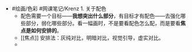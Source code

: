 - #绘画/色彩 #网课笔记/Krenz 1. 关于配色
	- 配色需要一个目标——**我想突出什么部分**，有目标才有配色——去强化哪些部分，弱化哪些部分。看一幅画时，不是要看配色怎么配，而是要看**焦点是如何安排的**。
	- [[焦点]] 安排法：灰纯对比，明暗对比，视觉引导，虚实对比。
	-